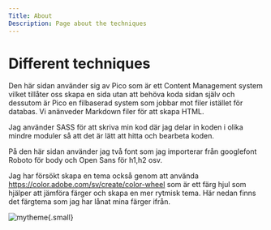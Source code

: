 ```yaml
---
Title: About
Description: Page about the techniques
---
```


Different techniques
==================

Den här sidan använder sig av Pico som är ett Content Management system vilket tillåter oss skapa en sida utan att behöva koda sidan själv och dessutom är Pico en
filbaserad system som jobbar mot filer istället för databas. Vi anänveder Markdown filer för att skapa HTML.

Jag använder SASS för att skriva min kod där jag delar in koden i olika mindre moduler så att det är lätt att hitta och bearbeta koden. 

På den här sidan använder jag två font som jag importerar från googlefont Roboto för body och Open Sans för h1,h2 osv.

Jag har försökt skapa en tema också genom att använda https://color.adobe.com/sv/create/color-wheel som är ett färg hjul som hjälper att jämföra färger och skapa en mer rytmisk tema. Här nedan finns det färgtema som jag har lånat mina färger ifrån.


![mytheme](%assets_url%/img/tema.png){.small}
